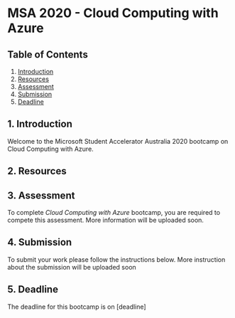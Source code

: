 # MSA 2020 - Cloud Computing with Azure
## Table of Contents
1. [Introduction](https://github.com/AUMSA/2020-MSA-content/tree/master/Cloud%20Computing%20with%20Azure#1-Introduction)
2. [Resources](https://github.com/AUMSA/2020-MSA-content/tree/master/Cloud%20Computing%20with%20Azure#2-Resources)
3. [Assessment](https://github.com/AUMSA/2020-MSA-content/tree/master/Cloud%20Computing%20with%20Azure#3-Assessment)
4. [Submission](https://github.com/AUMSA/2020-MSA-content/tree/master/Cloud%20Computing%20with%20Azure#4-Submission)
5. [Deadline](https://github.com/AUMSA/2020-MSA-content/tree/master/Cloud%20Computing%20with%20Azure#5-Deadline)

## 1. Introduction
Welcome to the Microsoft Student Accelerator Australia 2020 bootcamp on Cloud Computing with Azure.

## 2. Resources

## 3. Assessment
To complete *Cloud Computing with Azure* bootcamp, you are required to compete this assessment. More information will be uploaded soon.

## 4. Submission
To submit your work please follow the instructions below. More instruction about the submission will be uploaded soon

## 5. Deadline
The deadline for this bootcamp is on [deadline]
